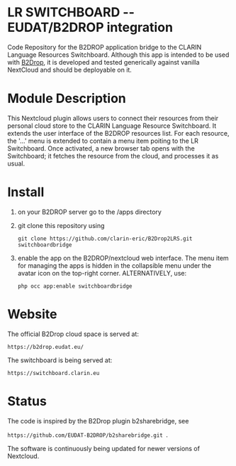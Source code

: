 # LR SWITCHBOARD -- EUDAT/B2DROP integration
Code Repository for the B2DROP application bridge to the CLARIN Language Resources Switchboard.
Although this app is intended to be used with [B2Drop](https://b2drop.eudat.eu), it is developed
and tested generically against vanilla NextCloud and should be deployable on it.

# Module Description

This Nextcloud plugin allows users to connect their resources from their personal cloud store to the
CLARIN Language Resource Switchboard.  It extends the user interface of the B2DROP resources
list. For each resource, the '...' menu is extended to contain a menu item poiting to the LR
Switchboard. Once activated, a new browser tab opens with the Switchboard; it fetches the resource
from the cloud, and processes it as usual.

# Install

1. on your B2DROP server go to the <nextcloud>/apps directory
2. git clone this repository using

   ```git clone https://github.com/clarin-eric/B2Drop2LRS.git switchboardbridge ```

3. enable the app on the B2DROP/nextcloud web interface. The menu item for
   managing the apps is hidden in the collapsible menu under the avatar icon on
   the top-right corner. ALTERNATIVELY, use:

	```php occ app:enable switchboardbridge ```
   

# Website

The official B2Drop cloud space is served at:

```https://b2drop.eudat.eu/ ```

The switchboard is being served at:

```https://switchboard.clarin.eu ```


# Status

The code is inspired by the B2Drop plugin b2sharebridge, see

```https://github.com/EUDAT-B2DROP/b2sharebridge.git ```.

The software is continuously being updated for newer versions of Nextcloud.



